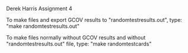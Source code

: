Derek Harris
Assignment 4

To make files and export GCOV results to "randomtestresults.out", type:
	"make randomtestresults.out"

To make files normally without GCOV results and without "randomtestresults.out" file, type:
	"make randomtestcards"

